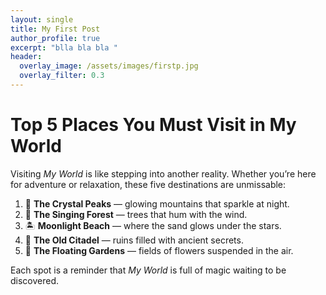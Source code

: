 ```yaml
---
layout: single
title: My First Post
author_profile: true
excerpt: "blla bla bla "
header:
  overlay_image: /assets/images/firstp.jpg
  overlay_filter: 0.3
---
```


# Top 5 Places You Must Visit in My World
Visiting *My World* is like stepping into another reality. Whether you’re here for adventure or relaxation, these five destinations are unmissable:  

1. 🌄 **The Crystal Peaks** — glowing mountains that sparkle at night.  
2. 🌳 **The Singing Forest** — trees that hum with the wind.  
3. 🏝 **Moonlight Beach** — where the sand glows under the stars.  
4. 🏰 **The Old Citadel** — ruins filled with ancient secrets.  
5. 🌺 **The Floating Gardens** — fields of flowers suspended in the air.  

Each spot is a reminder that *My World* is full of magic waiting to be discovered.  
